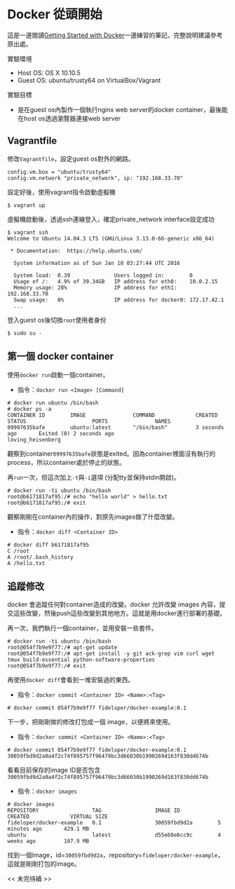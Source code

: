 # Docker 從頭開始

這是一邊閱讀[Getting Started with Docker](https://serversforhackers.com/getting-started-with-docker)一邊練習的筆記。完整說明建議參考原出處。


實驗環境
- Host OS: OS X 10.10.5
- Guest OS: ubuntu/trusty64 on VirtualBox/Vagrant

實驗目標
- 是在guest os內製作一個執行nginx web server的docker container，最後能在host os透過瀏覽器連接web server

## Vagrantfile

修改```Vagrantfile```，設定guest os對外的網路。
```
config.vm.box = "ubuntu/trusty64"
config.vm.network "private_network", ip: "192.168.33.70"
```

設定好後，使用vagrant指令啟動虛擬機
```
$ vagrant up
```

虛擬機啟動後，透過ssh連線登入，確定private_network interface設定成功
```
$ vagrant ssh
Welcome to Ubuntu 14.04.3 LTS (GNU/Linux 3.13.0-66-generic x86_64)

 * Documentation:  https://help.ubuntu.com/

  System information as of Sun Jan 10 03:27:44 UTC 2016

  System load:  0.39              Users logged in:        0
  Usage of /:   4.9% of 39.34GB   IP address for eth0:    10.0.2.15
  Memory usage: 28%               IP address for eth1:    192.168.33.70
  Swap usage:   0%                IP address for docker0: 172.17.42.1
  ...
```

登入guest os後切換```root```使用者身份
```
$ sudo su -
```

## 第一個 docker container

使用```docker run```啟動一個container。
- 指令：```docker run <Image> [Command]```
```
# docker run ubuntu /bin/bash
# docker ps -a
CONTAINER ID        IMAGE               COMMAND             CREATED             STATUS                     PORTS               NAMES
09997635bafe        ubuntu:latest       "/bin/bash"         3 seconds ago       Exited (0) 2 seconds ago                       loving_heisenberg
```

觀察到container```09997635bafe```狀態是exited。因為container裡面沒有執行的process，所以container處於停止的狀態。

再```run```一次，但這次加上```-t```與```-i```選項 (分配tty並保持stdin開啟)。
```
# docker run -ti ubuntu /bin/bash
root@b6171817af95:/# echo "hello world" > hello.txt
root@b6171817af95:/# exit
```

觀察剛剛在container內的操作，對原先images做了什麼改變。
- 指令：```docker diff <Container ID>```
```
# docker diff b6171817af95
C /root
A /root/.bash_history
A /hello.txt
```

## 追蹤修改

docker 會追蹤任何對container造成的改變。docker 允許改變 images 內容，提交這些改變，然後push這些改變到其他地方。這就是用docker進行部署的基礎。

再一次，我們執行一個container，並用安裝一些套件。
```
# docker run -ti ubuntu /bin/bash
root@054f7b9e9f77:/# apt-get update
root@054f7b9e9f77:/# apt-get install -y git ack-grep vim curl wget tmux build-essential python-software-properties
root@054f7b9e9f77:/# exit
```

再使用```docker diff```會看到一堆安裝過的東西。
- 指令：```docker commit <Container ID> <Name>:<Tag>```
```
# docker commit 054f7b9e9f77 fideloper/docker-example:0.1
```

下一步，把剛剛做的修改打包成一個 image，以便將來使用。
- 指令：```docker commit <Container ID> <Name>:<Tag>```
```
# docker commit 054f7b9e9f77 fideloper/docker-example:0.1
30059fbd9d2a0a4f2c74f895757f96479bc3d66030b1990269d163f830dd674b
```

看看目前保存的image ID是否包含```30059fbd9d2a0a4f2c74f895757f96479bc3d66030b1990269d163f830dd674b```
- 指令：```docker images```
```
# docker images
REPOSITORY                 TAG                 IMAGE ID            CREATED             VIRTUAL SIZE
fideloper/docker-example   0.1                 30059fbd9d2a        5 minutes ago       429.1 MB
ubuntu                     latest              d55e68e6cc9c        4 weeks ago         187.9 MB
```

找到一個Image，id=```30059fbd9d2a```，repository=```fideloper/docker-example```，這就是剛剛打包的image。

<< 未完待續 >>
